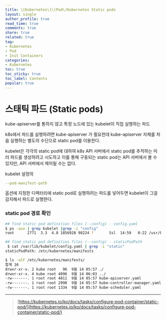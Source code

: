 ```yaml
---
title: \[Kubernetes\]\(Pod\)Kubernetes Static pods
layout: single
author_profile: true
read_time: true
comments: true
share: true
related: true
tag:
- Kubernetes
- Pod
- Init Containers
categories:
- Kubernetes
toc: true
toc_sticky: true
toc_label: Contents
popular: true
---
```

# 스태틱 파드 (Static pods)
kube-apiserver를 통하지 않고 특정 노드에 있는 kubelet이 직접 실행하는 파드

k8s에서 파드를 실행하려면 kube-apiserver 가 필요한데 kube-apiserver 자체를 처음 실행하는 별도의 수단으로 static pod를 이용한다.

kubelet은 각각의 static pod에 대하여 k8s API 서버에서 static pod를 추적하는 미러 파드를 생성하려고 시도하고 이를 통해 구동되는 static pod는 API 서버에서 볼 수 있지만, API 서버에서 제어될 수는 없다.

kubelet 설정의

```yaml
--pod-manifest-path 
```

옵션에 지정한 디렉터리에 static pod로 실행하려는 파드를 넣어두면 kubelet이 그걸 감지해서 파드로 실행한다.

### static pod 경로 확인

```bash
## find static pod definition files (--config) - config.yaml
$ ps -aux | grep kubelet |grep -i "config"
root      2771  3.3  4.8 1856928 98224 ?       Ssl  14:59   0:22 /usr/bin/kubelet --bootstrap-kubeconfig=/etc/kubernetes/bootstrap-kubelet.conf --kubeconfig=/etc/kubernetes/kubelet.conf --config=/var/lib/kubelet/config.yaml --network-plugin=cni --pod-infra-container-image=k8s.gcr.io/pause:3.2

## find static pod definition files (--config) - staticPodPath
 $ cat /var/lib/kubelet/config.yaml | grep -i "static"
staticPodPath: /etc/kubernetes/manifests

$ ls -alF /etc/kubernetes/manifests/
합계 16
drwxr-xr-x. 2 kube root   96  9월 14 05:57 ./
drwxr-xr-x. 4 kube root 4096  9월 14 06:03 ../
-rw-------. 1 root root 4011  9월 14 05:57 kube-apiserver.yaml
-rw-------. 1 root root 2990  9월 14 05:57 kube-controller-manager.yaml
-rw-------. 1 root root 1334  9월 14 05:57 kube-scheduler.yaml
```

---

> [https://kubernetes.io/ko/docs/tasks/configure-pod-container/static-pod/](https://kubernetes.io/ko/docs/tasks/configure-pod-container/static-pod/)
>